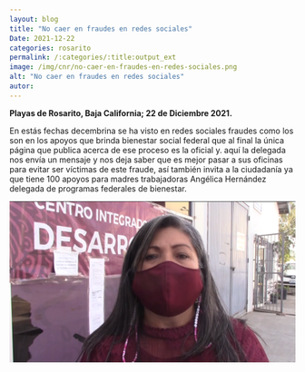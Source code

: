 ```yaml
---
layout: blog
title: "No caer en fraudes en redes sociales"
Date: 2021-12-22
categories: rosarito
permalink: /:categories/:title:output_ext
image: /img/cnr/no-caer-en-fraudes-en-redes-sociales.png
alt: "No caer en fraudes en redes sociales"
autor:
---
```


**Playas de Rosarito, Baja California; 22 de Diciembre 2021.** 

En estás fechas decembrina se ha visto en redes sociales fraudes como los son en los apoyos que brinda bienestar social federal que al final la única página que publica acerca de ese proceso es la oficial y.
aquí la delegada nos envía un mensaje y nos deja saber que es mejor pasar a sus oficinas para evitar ser víctimas de este fraude, así también invita a la ciudadanía ya que tiene 100 apoyos para madres trabajadoras
Angélica Hernández delegada de programas federales de bienestar.

<div id="carouselExampleSlidesOnly" class="carousel slide" data-ride="carousel">
  <div class="carousel-inner">
    <div class="carousel-item active">
       <img class="d-block w-100" src="/img/cnr/no-caer-en-fraudes-en-redes-sociales.png" loading="lazy"  alt="No caer en fraudes en redes sociales">
    </div>
  </div>
</div>